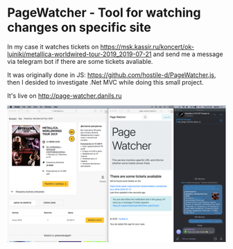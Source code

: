 # PageWatcher - Tool for watching changes on specific site

In my case it watches tickets on https://msk.kassir.ru/koncert/ok-lujniki/metallica-worldwired-tour-2019_2019-07-21 and send me a message via telegram bot if there are some tickets avaliable.

It was originally done in JS: https://github.com/hostile-d/PageWatcher.js, then I desided to investigate .Net MVC while doing this small project.

It's live on http://page-watcher.danils.ru

![PageWatcher screenshot](https://github.com/hostile-d/PageWatcher.Net/blob/master/Screenshot.png)
